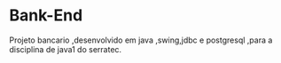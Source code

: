 # Bank-End
Projeto bancario ,desenvolvido em java ,swing,jdbc e postgresql ,para a disciplina de java1 do serratec.
